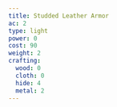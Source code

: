 ```yaml
---
title: Studded Leather Armor
ac: 2
type: light
power: 0
cost: 90
weight: 2
crafting:
  wood: 0
  cloth: 0
  hide: 4
  metal: 2
---
```


